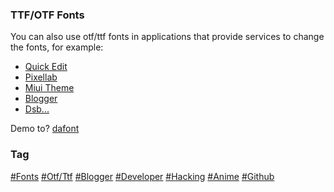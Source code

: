 ### TTF/OTF Fonts
You can also use otf/ttf fonts in applications that provide services to change the fonts, for example:

  - [Quick Edit](#403)
  - [Pixellab](#403)
  - [Miui Theme](#403)
  - [Blogger](#403)
  - [Dsb...](#403)

Demo to? [dafont](https://www.dafont.com/)

### Tag
[#Fonts](https://www.dafont.com/)
[#Otf/Ttf](#403)
[#Blogger](#403)
[#Developer](#403)
[#Hacking](#403)
[#Anime](#403)
[#Github](#403)
